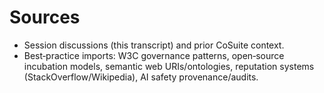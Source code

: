 # Sources
- Session discussions (this transcript) and prior CoSuite context.
- Best‑practice imports: W3C governance patterns, open‑source incubation models, semantic web URIs/ontologies, reputation systems (StackOverflow/Wikipedia), AI safety provenance/audits.


